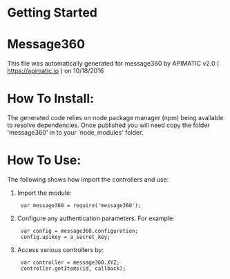 # Getting Started

Message360
=================
This file was automatically generated for message360 by APIMATIC v2.0 ( https://apimatic.io ) on 10/18/2016


How To Install: 
=============
The generated code relies on node package manager (npm) being available to resolve dependencies.
Once published you will need copy the folder 'message360' in to your 'node_modules' folder.

  
How To Use:
===========
The following shows how import the controllers and use:

1) Import the module:

        var message360 = require('message360');

2) Configure any authentication parameters. For example:

        var config = message360.configuration;
        config.apikey = a_secret_key;

3) Access various controllers by:

        var controller = message360.XYZ;
        controller.getItems(id, callback);
    



